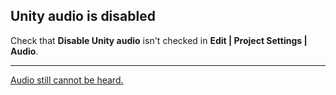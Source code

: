 ## Unity audio is disabled
Check that **Disable Unity audio** isn't checked in **Edit | Project Settings | Audio**.

---
[Audio still cannot be heard.](System%20Volume.md)